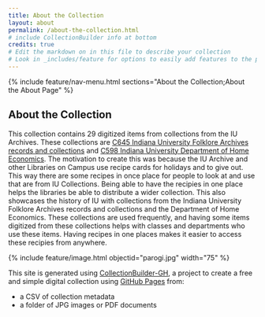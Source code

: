 ```yaml
---
title: About the Collection
layout: about
permalink: /about-the-collection.html
# include CollectionBuilder info at bottom
credits: true
# Edit the markdown on in this file to describe your collection
# Look in _includes/feature for options to easily add features to the page
---
```



{% include feature/nav-menu.html sections="About the Collection;About the About Page" %}

## About the Collection

This collection contains 29 digitized items from collections from the IU Archives. These collections are [C645 Indiana University Folklore Archives records and collections](https://archives.iu.edu/catalog/InU-Ar-VAD8332) and [C598 Indiana University Department of Home Economics](https://archives.iu.edu/catalog/InU-Ar-VAD4654). The motivation to create this was because the IU Archive and other Libraries on Campus use recipe cards for holidays and to give out. This way there are some recipes in once place for people to look at and use that are from IU Collections. Being able to have the recipies in one place helps the libraries be able to distribute a wider collection. This also showcases the history of IU with collections from the Indiana University Folklore Archives records and collections and the Department of Home Economics. These collections are used frequently, and having some items digitized from these collections helps with classes and departments who use these items. Having recipes in one places makes it easier to access these recipies from anywhere.  

{% include feature/image.html objectid="parogi.jpg" width="75" %}

This site is generated using [CollectionBuilder-GH](https://collectionbuilding.github.io/gh/), a project to create a free and simple digital collection using [GitHub Pages](https://pages.github.com/) from: 

- a CSV of collection metadata
- a folder of JPG images or PDF documents  

